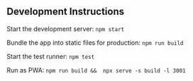 ## Development Instructions

Start the development server:
`npm start`

Bundle the app into static files for production:
`npm run build`

Start the test runner:
`npm test`

Run as PWA:
`npm run build &&  npx serve -s build -l 3001`
